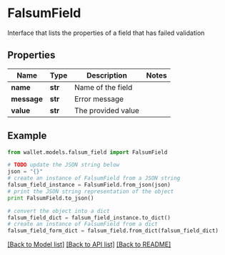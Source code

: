 # FalsumField

Interface that lists the properties of a field that has failed validation

## Properties

Name | Type | Description | Notes
------------ | ------------- | ------------- | -------------
**name** | **str** | Name of the field | 
**message** | **str** | Error message | 
**value** | **str** | The provided value | 

## Example

```python
from wallet.models.falsum_field import FalsumField

# TODO update the JSON string below
json = "{}"
# create an instance of FalsumField from a JSON string
falsum_field_instance = FalsumField.from_json(json)
# print the JSON string representation of the object
print FalsumField.to_json()

# convert the object into a dict
falsum_field_dict = falsum_field_instance.to_dict()
# create an instance of FalsumField from a dict
falsum_field_form_dict = falsum_field.from_dict(falsum_field_dict)
```
[[Back to Model list]](../README.md#documentation-for-models) [[Back to API list]](../README.md#documentation-for-api-endpoints) [[Back to README]](../README.md)


